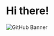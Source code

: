 # Hi there!
![GitHub Banner](https://github.com/user-attachments/assets/e464a6b0-5ff3-48e0-875d-8374fcbf1223)

<!--
**Takreem-Jaffery/Takreem-Jaffery** is a ✨ _special_ ✨ repository because its `README.md` (this file) appears on your GitHub profile.

Here are some ideas to get you started:

- 🔭 I’m currently working on ...
- 🌱 I’m currently learning ...
- 👯 I’m looking to collaborate on ...
- 🤔 I’m looking for help with ...
- 💬 Ask me about ...
- 📫 How to reach me: ...
- 😄 Pronouns: ...
- ⚡ Fun fact: ...
-->

